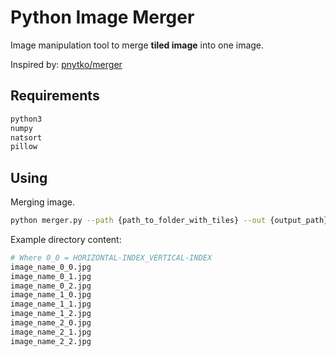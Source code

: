 # Python Image Merger

Image manipulation tool to merge **tiled image** into one image.

Inspired by: [pnytko/merger](https://github.com/pnytko/merger)

## Requirements

```bash
python3
numpy
natsort
pillow
```

## Using

Merging image.

```bash
python merger.py --path {path_to_folder_with_tiles} --out {output_path}
```

Example directory content:

```bash
# Where 0_0 = HORIZONTAL-INDEX_VERTICAL-INDEX
image_name_0_0.jpg
image_name_0_1.jpg
image_name_0_2.jpg
image_name_1_0.jpg
image_name_1_1.jpg
image_name_1_2.jpg
image_name_2_0.jpg
image_name_2_1.jpg
image_name_2_2.jpg
```

